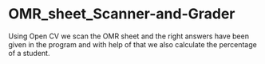 # OMR_sheet_Scanner-and-Grader
Using Open CV we scan the OMR sheet and the right answers have been given in the program and with help of that we also calculate the percentage of a student.
